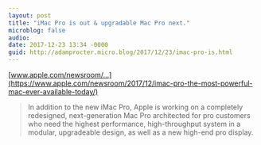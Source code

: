 ```yaml
---
layout: post
title: "iMac Pro is out & upgradable Mac Pro next."
microblog: false
audio: 
date: 2017-12-23 13:34 -0000
guid: http://adamprocter.micro.blog/2017/12/23/imac-pro-is.html
---
```

[www.apple.com/newsroom/...](https://www.apple.com/newsroom/2017/12/imac-pro-the-most-powerful-mac-ever-available-today/)

> In addition to the new iMac Pro, Apple is working on a completely redesigned, next-generation Mac Pro architected for pro customers who need the highest performance, high-throughput system in a modular, upgradeable design, as well as a new high-end pro display.
